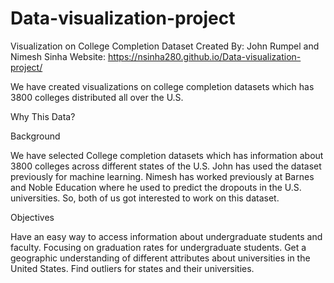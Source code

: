 # Data-visualization-project

Visualization on College Completion Dataset
Created By: John Rumpel and Nimesh Sinha
Website: https://nsinha280.github.io/Data-visualization-project/

We have created visualizations on college completion datasets which has 3800 colleges distributed all over the U.S.

Why This Data?

Background

We have selected College completion datasets which has information about 3800 colleges across different states of the U.S. John has used the dataset previously for machine learning. Nimesh has worked previously at Barnes and Noble Education where he used to predict the dropouts in the U.S. universities. So, both of us got interested to work on this dataset.

Objectives

Have an easy way to access information about undergraduate students and faculty. Focusing on graduation rates for undergraduate students.
Get a geographic understanding of different attributes about universities in the United States.
Find outliers for states and their universities.